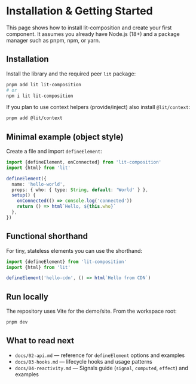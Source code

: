 # Installation & Getting Started

This page shows how to install lit-composition and create your first component. It assumes you already have
Node.js (18+) and a package manager such as pnpm, npm, or yarn.

## Installation

Install the library and the required peer `lit` package:

```bash
pnpm add lit lit-composition
# or
npm i lit lit-composition
```

If you plan to use context helpers (provide/inject) also install `@lit/context`:

```bash
pnpm add @lit/context
```

## Minimal example (object style)

Create a file and import `defineElement`:

```ts
import {defineElement, onConnected} from 'lit-composition'
import {html} from 'lit'

defineElement({
  name: 'hello-world',
  props: { who: { type: String, default: 'World' } },
  setup() {
    onConnected(() => console.log('connected'))
    return () => html`Hello, ${this.who}`
  },
})
```

## Functional shorthand

For tiny, stateless elements you can use the shorthand:

```ts
import {defineElement} from 'lit-composition'
import {html} from 'lit'

defineElement('hello-cdn', () => html`Hello from CDN`)
```

## Run locally

The repository uses Vite for the demo/site. From the workspace root:

```bash
pnpm dev
```

## What to read next

- `docs/02-api.md` — reference for `defineElement` options and examples
- `docs/03-hooks.md` — lifecycle hooks and usage patterns
- `docs/04-reactivity.md` — Signals guide (`signal`, `computed`, `effect`) and examples
